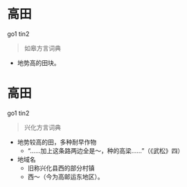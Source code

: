 # 高田
go1 tin2
> 如皋方言词典
- 地势高的田块。

# 高田
go1 tin2
> 兴化方言词典
- 地势较高的田，多种耐早作物
  - “……加上这条路两边全是～，种的高梁……”（《武松》四）
- 地域名
  - 旧称兴化县西的部分村镇
  - 西～（今为高邮运东地区）。
